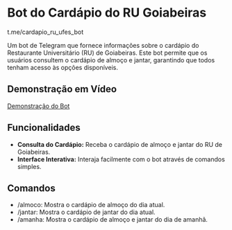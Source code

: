# Bot do Cardápio do RU Goiabeiras

t.me/cardapio_ru_ufes_bot

Um bot de Telegram que fornece informações sobre o cardápio do Restaurante Universitário (RU) de Goiabeiras. Este bot permite que os usuários consultem o cardápio de almoço e jantar, garantindo que todos tenham acesso às opções disponíveis.

## Demonstração em Vídeo

[Demonstração do Bot](https://drive.google.com/file/d/1Et8TuyoUNCCorMII8Ivh4uYDOjmX-Hvh/view?usp=sharing)

## Funcionalidades

- **Consulta do Cardápio:** Receba o cardápio de almoço e jantar do RU de Goiabeiras.
- **Interface Interativa:** Interaja facilmente com o bot através de comandos simples.

## Comandos
 - /almoco: Mostra o cardápio de almoço do dia atual.
 - /jantar: Mostra o cardápio de jantar do dia atual.
 - /amanha: Mostra o cardápio de almoço e jantar do dia de amanhã.
